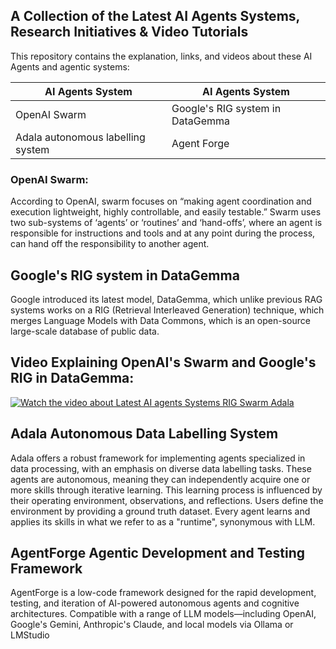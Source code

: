 ## A Collection of the Latest AI Agents Systems, Research Initiatives & Video Tutorials
This repository contains the explanation, links, and videos about these AI Agents and agentic systems:

| AI Agents System  | AI Agents System |
| ------------- | ------------- |
| OpenAI Swarm  | Google's RIG system in DataGemma  |
| Adala autonomous labelling system  | Agent Forge  |



### OpenAI Swarm:
According to OpenAI, swarm focuses on “making agent coordination and execution lightweight, highly controllable, and easily testable.” Swarm uses two sub-systems of ‘agents’ or ‘routines’ and ‘hand-offs’, where an agent is responsible for instructions and tools and at any point during the process, can hand off the responsibility to another agent.


## Google's RIG system in DataGemma
Google introduced its latest model, DataGemma, which unlike previous RAG systems works on a RIG (Retrieval Interleaved Generation) technique, which merges Language Models with Data Commons, which is an open-source large-scale database of public data.

## Video Explaining OpenAI's Swarm and Google's RIG in DataGemma:
[![Watch the video about Latest AI agents Systems RIG Swarm Adala](https://img.youtube.com/vi/ZBEYWhOTL5o/maxresdefault.jpg)](https://youtu.be/ZBEYWhOTL5o) 


## Adala Autonomous Data Labelling System
Adala offers a robust framework for implementing agents specialized in data processing, with an emphasis on diverse data labelling tasks. These agents are autonomous, meaning they can independently acquire one or more skills through iterative learning. This learning process is influenced by their operating environment, observations, and reflections. Users define the environment by providing a ground truth dataset. Every agent learns and applies its skills in what we refer to as a "runtime", synonymous with LLM.

## AgentForge Agentic Development and Testing Framework 
AgentForge is a low-code framework designed for the rapid development, testing, and iteration of AI-powered autonomous agents and cognitive architectures. Compatible with a range of LLM models—including OpenAI, Google's Gemini, Anthropic's Claude, and local models via Ollama or LMStudio
